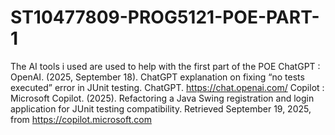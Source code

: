 # ST10477809-PROG5121-POE-PART-1
The AI tools i used are used to help with the first part of the POE
ChatGPT : OpenAI. (2025, September 18). ChatGPT explanation on fixing “no tests executed” error in JUnit testing. ChatGPT. https://chat.openai.com/
Copilot : Microsoft Copilot. (2025). Refactoring a Java Swing registration and login application for JUnit testing compatibility. Retrieved September 19, 2025, from https://copilot.microsoft.com





